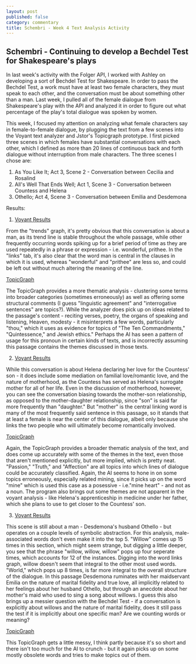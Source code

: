 ```yaml
---
layout: post
published: false
category: commentary
title: Schembri - Week 4 Text Analysis Activity
---
```

## Schembri - Continuing to develop a Bechdel Test for Shakespeare's plays

In last week's activity with the Folger API, I worked with Ashley on developing a sort of Bechdel Test for Shakespeare. In order to pass the Bechdel Test, a work must have at least two female characters, they must speak to each other, and the conversation must be about something other than a man. Last week, I pulled all of the female dialogue from Shakespeare's play with the API and analyzed it in order to figure out what percentage of the play's total dialogue was spoken by women. 

This week, I focused my attention on analyzing what female characters say in female-to-female dialogue, by plugging the text from a few scenes into the Voyant text analyzer and Jstor's Topicgraph prototype. I first picked three scenes in which females have substantial conversations with each other, which I defined as more than 20 lines of continuous back and forth dialogue without interruption from male characters. The three scenes I chose are:

1. As You Like It; Act 3, Scene 2 - Conversation between Cecilia and Rosalind
2. All's Well That Ends Well; Act 1, Scene 3 - Conversation between Countess and Helena
3. Othello; Act 4, Scene 3 - Conversation between Emilia and Desdemona 

Results:

1. [Voyant Results](http://voyant-tools.org/?corpus=b1509e1d4bd3ee86edf57d0babec8f34)

From the "trends" graph, it's pretty obvious that this conversation is about a man, as its trend line is stable throughout the whole passage, while other frequently occurring words spiking up for a brief period of time as they are used repeatedly in a phrase or expression - i.e. wonderful, prithee. In the "links" tab, it's also clear that the word man is central in the clauses in which it is used, whereas "wonderful" and "prithee" are less so, and could be left out without much altering the meaning of the line.

[TopicGraph](https://labs.jstor.org/topicgraph/monograph/2cb2170fac900dd654377d95a3778b6a)
    
The TopicGraph provides a more thematic analysis - clustering some terms into broader categories (sometimes erroneously) as well as offering some structural comments (I guess "linguistic
agreement" and "interrogative sentences" are topics?). While the analyzer does pick up on ideas related to the passage's content - reciting verses, poetry, the organs of speaking and listening, Heaven, modesty - it misinterprets a few words, particularly "thou," which it uses as evidence for topics of "The Ten Commandments," "Quintessence," and Jewish ethics." Perhaps the AI has seen a pattern of usage for this pronoun in certain kinds of texts, and is incorrectly assuming this passage contains the themes discussed in those texts. 

2. [Voyant Results](http://voyant-tools.org/?corpus=ebe19a0c4cc7bb7d4171d8271167a734)

While this conversation is about Helena declaring her love for the Countess' son - it does include some mediation on familial love/romantic love, and the nature of motherhood, as the Countess has served as Helena's surrogate mother for all of her life. Even in the discussion of motherhood, however, you can see the conversation biasing towards the mother-son relationship, as opposed to the mother-daughter relationship, since "son" is said far more frequently than "daughter." But "mother" is the central linking word is many of the most frequently said sentence in this passage, so it stands that at least a female is near the center of this dialogue, albeit only because she links the two people who will ultimately become romantically involved.

[TopicGraph](https://labs.jstor.org/topicgraph/monograph/e5aa0d7f4234df91f896bc556c72fdfe)

Again, the TopicGraph provides a broader thematic analysis of the text, and does come up accurately with some of the themes in the text, even those that aren't mentioned explicitly, but more implied, which is pretty neat. "Passion," "Truth," and "Affection" are all topics into which lines of dialogue could be accurately classified. Again, the AI seems to hone in on some topics erroneously, especially related mining, since it picks up on the word "mine" which is used this case as a posessive - i.e."mine heart" - and not as a noun. The program also brings out some themes are not apparent in the voyant analysis - like Helena's apprenticeship in medicine under her father, which she plans to use to get closer to the Countess' son. 

3. [Voyant Results](http://voyant-tools.org/?corpus=f240d6108989c8a890f484e0461f5490)

This scene is still about a man - Desdemona's husband Othello - but operates on a couple levels of symbolic abstraction. For this analysis, male-associated words don't even make it into the top 5. "Willow" comes up 15 times in this section, which might seem strange, but digging a little deeper, you see that the phrase "willow, willow, willow" pops up four seperate times, which accounts for 12 of the instances. Digging into the word links graph, willow doesn't seem that integral to the other most used words. "World," which pops up 8 times, is far more integral to the overall structure of the dialogue. In this passage Desdemona ruminates with her maidservant Emilia on the nature of marital fidelity and true love, all implicitly related to her feelings about her husband Othello, but through an anecdote about her mother's maid who used to sing a song about willows. I guess this also brings up a messier question with the Bechdel Test - if a conversation is explicitly about willows and the nature of marital fidelity, does it still pass the test if it is implicitly about one specific man? Are we counting words or meaning? 

[TopicGraph](https://labs.jstor.org/topicgraph/monograph/7dcd58e583a6b611764fcdbb55cf5c3c)

This TopicGraph gets a little messy, I think partly because it's so short and there isn't too much for the AI to crunch - but it again picks up on some mostly obsolete words and tries to make topics out of them. 

